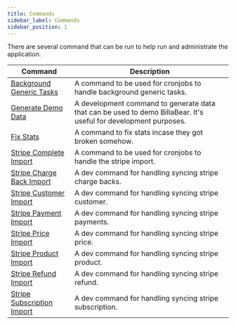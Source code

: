 ```yaml
---
title: Commands
sidebar_label: Commands
sidebar_position: 1
---
```

There are several command that can be run to help run and administrate the application. 

| Command | Description |
| --- | --- |
| [Background Generic Tasks](background_generic.md) | A command to be used for cronjobs to handle background generic tasks. |
| [Generate Demo Data](demo_data.md) | A development command to generate data that can be used to demo BillaBear. It's useful for development purposes. |
| [Fix Stats](fix_stats.md) | A command to fix stats incase they got broken somehow. |
| [Stripe Complete Import](stripe_complete_import.md) | A command to be used for cronjobs to handle the stripe import. |
| [Stripe Charge Back Import](stripe_chargeback_import.md) | A dev command for handling syncing stripe charge backs.  |
| [Stripe Customer Import](stripe_customer_import.md) | A dev command for handling syncing stripe customer.  |
| [Stripe Payment Import](stripe_payments_import.md) | A dev command for handling syncing stripe payments.  |
| [Stripe Price Import](stripe_price_import.md) | A dev command for handling syncing stripe price.  |
| [Stripe Product Import](stripe_product_import.md) | A dev command for handling syncing stripe product.  |
| [Stripe Refund Import](stripe_refund_import.md) | A dev command for handling syncing stripe refund.  |
| [Stripe Subscription Import](stripe_subscription_import.md) | A dev command for handling syncing stripe subscription.  |